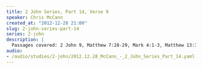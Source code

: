 ```yaml
--- 
title: 2 John Series, Part 14, Verse 9
speaker: Chris McCann
created_at: "2012-12-28 21:00"
slug: 2-john-series-part-14
series: 2-john
description: |
  Passages covered: 2 John 9, Matthew 7:28-29, Mark 4:1-3, Matthew 13:33-34, John 18:19-20.
audio: 
- /audio/studies/2-john/2012.12.28_McCann_-_2_John_Series_Part_14.yaml
---
```

